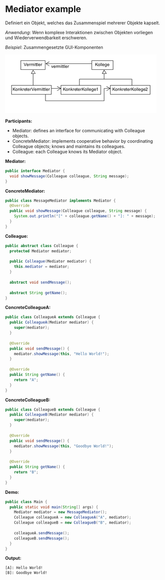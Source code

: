 # Mediator example

Definiert ein Objekt, welches das Zusammenspiel mehrerer Objekte kapselt.

_Anwendung_: Wenn komplexe Interaktionen zwischen Objekten vorliegen und Wiederverwendbarkeit erschweren.

_Beispiel_: Zusammengesetzte GUI-Komponenten

![mediator](../class-diagrams/mediator.png)

**Participants:**

* Mediator: defines an interface for communicating with Colleague objects.
* ConcreteMediator: implements cooperative behavior by coordinating Colleague objects; knows and maintains its colleagues.
* Colleague: each Colleague knows its Mediator object.

**Mediator:**

  ```java
  public interface Mediator {
    void showMessage(Colleague colleague, String message);
  }
  ```
  
**ConcreteMediator:**

  ```java
  public class MessageMediator implements Mediator {
    @Override
    public void showMessage(Colleague colleague, String message) {
      System.out.println("[" + colleague.getName() + "]: " + message);
    }
  }
  ```
  
**Colleague:**

  ```java
  public abstract class Colleague {
    protected Mediator mediator;

    public Colleague(Mediator mediator) {
      this.mediator = mediator;
    }

    abstract void sendMessage();

    abstract String getName();
  }
  ```
  
**ConcreteColleagueA:**

  ```java
  public class ColleagueA extends Colleague {
    public ColleagueA(Mediator mediator) {
      super(mediator);
    }

    @Override
    public void sendMessage() {
      mediator.showMessage(this, "Hello World!");
    }
    
    @Override
    public String getName() {
      return "A";
    }
  }
  ```
  
**ConcreteColleagueB:**

  ```java
  public class ColleagueB extends Colleague {
    public ColleagueB(Mediator mediator) {
      super(mediator);
    }

    @Override
    public void sendMessage() {
      mediator.showMessage(this, "Goodbye World!");
    }

    @Override
    public String getName() {
      return "B";
    }
  }
  ```
  
**Demo:**

  ```java
  public class Main {
    public static void main(String[] args) {
      Mediator mediator = new MessageMediator();
      Colleague colleagueA = new ColleagueA("A", mediator);
      Colleague colleagueB = new ColleagueB("B", mediator);

      colleagueA.sendMessage();
      colleagueB.sendMessage();
    }
  }
  ```
  
**Output:**

  ```
  [A]: Hello World!
  [B]: Goodbye World!
  ```
